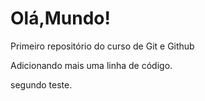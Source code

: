 # Olá,Mundo!
 Primeiro repositório do curso de Git e Github
 
 Adicionando mais uma linha de código.
 
 segundo teste.

